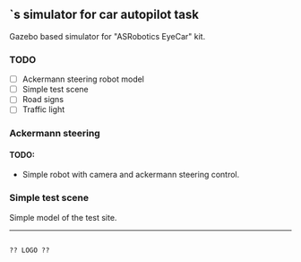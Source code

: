 ## **<TEAMNAME>**`s simulator for car autopilot task
Gazebo based simulator for "ASRobotics EyeCar" kit.

### TODO
 - [ ] Ackermann steering robot model
 - [ ] Simple test scene 
 - [ ] Road signs
 - [ ] Traffic light

### Ackermann steering

#### TODO: 
 - Simple robot with camera and ackermann steering control. 


### Simple test scene
Simple model of the test site. 


---

```

?? LOGO ??

```

 
